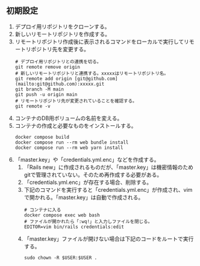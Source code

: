 ## 初期設定
1. デプロイ用リポジトリをクローンする。
2. 新しいリモートリポジトリを作成する。
3. リモートリポジトリ作成後に表示されるコマンドをローカルで実行してリモートリポジトリ先を変更する。
    ```
    # デプロイ用リポジトリとの連携を切る。
    git remote remove origin
    # 新しいリモートリポジトリと連携する。xxxxxはリモートリポジトリ名。
    git remote add origin [git@github.com](mailto:git@github.com):xxxxx.git
    git branch -M main
    git push -u origin main
    # リモートリポジトリ先が変更されていることを確認する。
    git remote -v
    ```
4. コンテナのDB用ボリュームの名前を変える。
5. コンテナの作成と必要なものをインストールする。
    ```
    docker compose build
    docker compose run --rm web bundle install
    docker compose run --rm web yarn install
    ```
6. 「master.key」や「credentials.yml.enc」などを作成する。
    1. 「Rails new」に作成されるものだが、「master.key」は機密情報のためgitで管理されていない。そのため再作成する必要がある。
    2. 「credentials.yml.enc」が存在する場合、削除する。
    3. 下記のコマンドを実行すると「credentials.yml.enc」が作成され、vimで開かれる。「master.key」は自動で作成される。
        ```
        # コンテナに入る
        docker compose exec web bash
        # ファイルが開かれたら「:wq!」と入力しファイルを閉じる。
        EDITOR=vim bin/rails credentials:edit
        ```
    4. 「master.key」ファイルが開けない場合は下記のコードをルートで実行する。
        ```
        sudo chown -R $USER:$USER .
        ```
